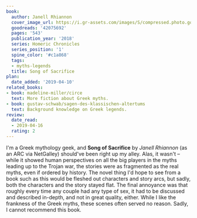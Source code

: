```yaml
---
book:
  author: Janell Rhiannon
  cover_image_url: https://i.gr-assets.com/images/S/compressed.photo.goodreads.com/books/1538446870l/42075692._SX98_.jpg
  goodreads: '42075692'
  pages: '543'
  publication_year: '2018'
  series: Homeric Chronicles
  series_position: '1'
  spine_color: '#c1a868'
  tags:
  - myths-legends
  title: Song of Sacrifice
plan:
  date_added: '2019-04-10'
related_books:
- book: madeline-miller/circe
  text: More fiction about Greek myths.
- book: gustav-schwab/sagen-des-klassischen-altertums
  text: Background knowledge on Greek legends.
review:
  date_read:
  - 2019-04-16
  rating: 2
---
```


I'm a Greek mythology geek, and **Song of Sacrifice** by *Janell Rhiannon* (as an ARC via NetGalley) should've been
right up my alley. Alas, it wasn't – while it showed human perspectives on all the big players in the myths leading up
to the Trojan war, the stories were as fragmented as the real myths, even if ordered by history. The novel thing I'd
hope to see from a book such as this would be fleshed out characters and story arcs, but sadly, both the characters and
the story stayed flat. The final annoyance was that roughly every time any couple had any type of sex, it had to be
discussed and described in-depth, and not in great quality, either. While I like the frankness of the Greek myths, these
scenes often served no reason. Sadly, I cannot recommend this book.
